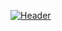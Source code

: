 [![Header](https://www.CodeDiggs.com/blog/content/images/size/w1140/2021/08/rebranding-post--1-.jpg "Header")](https://www.CodeDiggs.com/)
